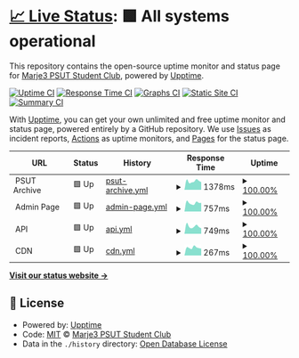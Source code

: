 # [📈 Live Status](https://status.psutarchive.com): <!--live status--> **🟩 All systems operational**

This repository contains the open-source uptime monitor and status page for [Marje3 PSUT Student Club](https://status.psutarchive.com), powered by [Upptime](https://github.com/upptime/upptime).

[![Uptime CI](https://github.com/Marje3PSUT/psutarchive-status/workflows/Uptime%20CI/badge.svg)](https://github.com/Marje3PSUT/psutarchive-status/actions?query=workflow%3A%22Uptime+CI%22)
[![Response Time CI](https://github.com/Marje3PSUT/psutarchive-status/workflows/Response%20Time%20CI/badge.svg)](https://github.com/Marje3PSUT/psutarchive-status/actions?query=workflow%3A%22Response+Time+CI%22)
[![Graphs CI](https://github.com/Marje3PSUT/psutarchive-status/workflows/Graphs%20CI/badge.svg)](https://github.com/Marje3PSUT/psutarchive-status/actions?query=workflow%3A%22Graphs+CI%22)
[![Static Site CI](https://github.com/Marje3PSUT/psutarchive-status/workflows/Static%20Site%20CI/badge.svg)](https://github.com/Marje3PSUT/psutarchive-status/actions?query=workflow%3A%22Static+Site+CI%22)
[![Summary CI](https://github.com/Marje3PSUT/psutarchive-status/workflows/Summary%20CI/badge.svg)](https://github.com/Marje3PSUT/psutarchive-status/actions?query=workflow%3A%22Summary+CI%22)

With [Upptime](https://upptime.js.org), you can get your own unlimited and free uptime monitor and status page, powered entirely by a GitHub repository. We use [Issues](https://github.com/Marje3PSUT/psutarchive-status/issues) as incident reports, [Actions](https://github.com/Marje3PSUT/psutarchive-status/actions) as uptime monitors, and [Pages](https://status.psutarchive.com) for the status page.

<!--start: status pages-->
<!-- This summary is generated by Upptime (https://github.com/upptime/upptime) -->
<!-- Do not edit this manually, your changes will be overwritten -->
<!-- prettier-ignore -->
| URL | Status | History | Response Time | Uptime |
| --- | ------ | ------- | ------------- | ------ |
| <img alt="" src="https://icons.duckduckgo.com/ip3/null.ico" height="13"> PSUT Archive | 🟩 Up | [psut-archive.yml](https://github.com/Marje3PSUT/psutarchive-status/commits/HEAD/history/psut-archive.yml) | <details><summary><img alt="Response time graph" src="./graphs/psut-archive/response-time-week.png" height="20"> 1378ms</summary><br><a href="https://status.psutarchive.com/history/psut-archive"><img alt="Response time 1252" src="https://img.shields.io/endpoint?url=https%3A%2F%2Fraw.githubusercontent.com%2FMarje3PSUT%2Fpsutarchive-status%2FHEAD%2Fapi%2Fpsut-archive%2Fresponse-time.json"></a><br><a href="https://status.psutarchive.com/history/psut-archive"><img alt="24-hour response time 1815" src="https://img.shields.io/endpoint?url=https%3A%2F%2Fraw.githubusercontent.com%2FMarje3PSUT%2Fpsutarchive-status%2FHEAD%2Fapi%2Fpsut-archive%2Fresponse-time-day.json"></a><br><a href="https://status.psutarchive.com/history/psut-archive"><img alt="7-day response time 1378" src="https://img.shields.io/endpoint?url=https%3A%2F%2Fraw.githubusercontent.com%2FMarje3PSUT%2Fpsutarchive-status%2FHEAD%2Fapi%2Fpsut-archive%2Fresponse-time-week.json"></a><br><a href="https://status.psutarchive.com/history/psut-archive"><img alt="30-day response time 1315" src="https://img.shields.io/endpoint?url=https%3A%2F%2Fraw.githubusercontent.com%2FMarje3PSUT%2Fpsutarchive-status%2FHEAD%2Fapi%2Fpsut-archive%2Fresponse-time-month.json"></a><br><a href="https://status.psutarchive.com/history/psut-archive"><img alt="1-year response time 1252" src="https://img.shields.io/endpoint?url=https%3A%2F%2Fraw.githubusercontent.com%2FMarje3PSUT%2Fpsutarchive-status%2FHEAD%2Fapi%2Fpsut-archive%2Fresponse-time-year.json"></a></details> | <details><summary><a href="https://status.psutarchive.com/history/psut-archive">100.00%</a></summary><a href="https://status.psutarchive.com/history/psut-archive"><img alt="All-time uptime 100.00%" src="https://img.shields.io/endpoint?url=https%3A%2F%2Fraw.githubusercontent.com%2FMarje3PSUT%2Fpsutarchive-status%2FHEAD%2Fapi%2Fpsut-archive%2Fuptime.json"></a><br><a href="https://status.psutarchive.com/history/psut-archive"><img alt="24-hour uptime 100.00%" src="https://img.shields.io/endpoint?url=https%3A%2F%2Fraw.githubusercontent.com%2FMarje3PSUT%2Fpsutarchive-status%2FHEAD%2Fapi%2Fpsut-archive%2Fuptime-day.json"></a><br><a href="https://status.psutarchive.com/history/psut-archive"><img alt="7-day uptime 100.00%" src="https://img.shields.io/endpoint?url=https%3A%2F%2Fraw.githubusercontent.com%2FMarje3PSUT%2Fpsutarchive-status%2FHEAD%2Fapi%2Fpsut-archive%2Fuptime-week.json"></a><br><a href="https://status.psutarchive.com/history/psut-archive"><img alt="30-day uptime 100.00%" src="https://img.shields.io/endpoint?url=https%3A%2F%2Fraw.githubusercontent.com%2FMarje3PSUT%2Fpsutarchive-status%2FHEAD%2Fapi%2Fpsut-archive%2Fuptime-month.json"></a><br><a href="https://status.psutarchive.com/history/psut-archive"><img alt="1-year uptime 100.00%" src="https://img.shields.io/endpoint?url=https%3A%2F%2Fraw.githubusercontent.com%2FMarje3PSUT%2Fpsutarchive-status%2FHEAD%2Fapi%2Fpsut-archive%2Fuptime-year.json"></a></details>
| <img alt="" src="https://icons.duckduckgo.com/ip3/null.ico" height="13"> Admin Page | 🟩 Up | [admin-page.yml](https://github.com/Marje3PSUT/psutarchive-status/commits/HEAD/history/admin-page.yml) | <details><summary><img alt="Response time graph" src="./graphs/admin-page/response-time-week.png" height="20"> 757ms</summary><br><a href="https://status.psutarchive.com/history/admin-page"><img alt="Response time 810" src="https://img.shields.io/endpoint?url=https%3A%2F%2Fraw.githubusercontent.com%2FMarje3PSUT%2Fpsutarchive-status%2FHEAD%2Fapi%2Fadmin-page%2Fresponse-time.json"></a><br><a href="https://status.psutarchive.com/history/admin-page"><img alt="24-hour response time 966" src="https://img.shields.io/endpoint?url=https%3A%2F%2Fraw.githubusercontent.com%2FMarje3PSUT%2Fpsutarchive-status%2FHEAD%2Fapi%2Fadmin-page%2Fresponse-time-day.json"></a><br><a href="https://status.psutarchive.com/history/admin-page"><img alt="7-day response time 757" src="https://img.shields.io/endpoint?url=https%3A%2F%2Fraw.githubusercontent.com%2FMarje3PSUT%2Fpsutarchive-status%2FHEAD%2Fapi%2Fadmin-page%2Fresponse-time-week.json"></a><br><a href="https://status.psutarchive.com/history/admin-page"><img alt="30-day response time 781" src="https://img.shields.io/endpoint?url=https%3A%2F%2Fraw.githubusercontent.com%2FMarje3PSUT%2Fpsutarchive-status%2FHEAD%2Fapi%2Fadmin-page%2Fresponse-time-month.json"></a><br><a href="https://status.psutarchive.com/history/admin-page"><img alt="1-year response time 810" src="https://img.shields.io/endpoint?url=https%3A%2F%2Fraw.githubusercontent.com%2FMarje3PSUT%2Fpsutarchive-status%2FHEAD%2Fapi%2Fadmin-page%2Fresponse-time-year.json"></a></details> | <details><summary><a href="https://status.psutarchive.com/history/admin-page">100.00%</a></summary><a href="https://status.psutarchive.com/history/admin-page"><img alt="All-time uptime 100.00%" src="https://img.shields.io/endpoint?url=https%3A%2F%2Fraw.githubusercontent.com%2FMarje3PSUT%2Fpsutarchive-status%2FHEAD%2Fapi%2Fadmin-page%2Fuptime.json"></a><br><a href="https://status.psutarchive.com/history/admin-page"><img alt="24-hour uptime 100.00%" src="https://img.shields.io/endpoint?url=https%3A%2F%2Fraw.githubusercontent.com%2FMarje3PSUT%2Fpsutarchive-status%2FHEAD%2Fapi%2Fadmin-page%2Fuptime-day.json"></a><br><a href="https://status.psutarchive.com/history/admin-page"><img alt="7-day uptime 100.00%" src="https://img.shields.io/endpoint?url=https%3A%2F%2Fraw.githubusercontent.com%2FMarje3PSUT%2Fpsutarchive-status%2FHEAD%2Fapi%2Fadmin-page%2Fuptime-week.json"></a><br><a href="https://status.psutarchive.com/history/admin-page"><img alt="30-day uptime 100.00%" src="https://img.shields.io/endpoint?url=https%3A%2F%2Fraw.githubusercontent.com%2FMarje3PSUT%2Fpsutarchive-status%2FHEAD%2Fapi%2Fadmin-page%2Fuptime-month.json"></a><br><a href="https://status.psutarchive.com/history/admin-page"><img alt="1-year uptime 100.00%" src="https://img.shields.io/endpoint?url=https%3A%2F%2Fraw.githubusercontent.com%2FMarje3PSUT%2Fpsutarchive-status%2FHEAD%2Fapi%2Fadmin-page%2Fuptime-year.json"></a></details>
| <img alt="" src="https://icons.duckduckgo.com/ip3/null.ico" height="13"> API | 🟩 Up | [api.yml](https://github.com/Marje3PSUT/psutarchive-status/commits/HEAD/history/api.yml) | <details><summary><img alt="Response time graph" src="./graphs/api/response-time-week.png" height="20"> 749ms</summary><br><a href="https://status.psutarchive.com/history/api"><img alt="Response time 949" src="https://img.shields.io/endpoint?url=https%3A%2F%2Fraw.githubusercontent.com%2FMarje3PSUT%2Fpsutarchive-status%2FHEAD%2Fapi%2Fapi%2Fresponse-time.json"></a><br><a href="https://status.psutarchive.com/history/api"><img alt="24-hour response time 994" src="https://img.shields.io/endpoint?url=https%3A%2F%2Fraw.githubusercontent.com%2FMarje3PSUT%2Fpsutarchive-status%2FHEAD%2Fapi%2Fapi%2Fresponse-time-day.json"></a><br><a href="https://status.psutarchive.com/history/api"><img alt="7-day response time 749" src="https://img.shields.io/endpoint?url=https%3A%2F%2Fraw.githubusercontent.com%2FMarje3PSUT%2Fpsutarchive-status%2FHEAD%2Fapi%2Fapi%2Fresponse-time-week.json"></a><br><a href="https://status.psutarchive.com/history/api"><img alt="30-day response time 791" src="https://img.shields.io/endpoint?url=https%3A%2F%2Fraw.githubusercontent.com%2FMarje3PSUT%2Fpsutarchive-status%2FHEAD%2Fapi%2Fapi%2Fresponse-time-month.json"></a><br><a href="https://status.psutarchive.com/history/api"><img alt="1-year response time 949" src="https://img.shields.io/endpoint?url=https%3A%2F%2Fraw.githubusercontent.com%2FMarje3PSUT%2Fpsutarchive-status%2FHEAD%2Fapi%2Fapi%2Fresponse-time-year.json"></a></details> | <details><summary><a href="https://status.psutarchive.com/history/api">100.00%</a></summary><a href="https://status.psutarchive.com/history/api"><img alt="All-time uptime 100.00%" src="https://img.shields.io/endpoint?url=https%3A%2F%2Fraw.githubusercontent.com%2FMarje3PSUT%2Fpsutarchive-status%2FHEAD%2Fapi%2Fapi%2Fuptime.json"></a><br><a href="https://status.psutarchive.com/history/api"><img alt="24-hour uptime 100.00%" src="https://img.shields.io/endpoint?url=https%3A%2F%2Fraw.githubusercontent.com%2FMarje3PSUT%2Fpsutarchive-status%2FHEAD%2Fapi%2Fapi%2Fuptime-day.json"></a><br><a href="https://status.psutarchive.com/history/api"><img alt="7-day uptime 100.00%" src="https://img.shields.io/endpoint?url=https%3A%2F%2Fraw.githubusercontent.com%2FMarje3PSUT%2Fpsutarchive-status%2FHEAD%2Fapi%2Fapi%2Fuptime-week.json"></a><br><a href="https://status.psutarchive.com/history/api"><img alt="30-day uptime 100.00%" src="https://img.shields.io/endpoint?url=https%3A%2F%2Fraw.githubusercontent.com%2FMarje3PSUT%2Fpsutarchive-status%2FHEAD%2Fapi%2Fapi%2Fuptime-month.json"></a><br><a href="https://status.psutarchive.com/history/api"><img alt="1-year uptime 100.00%" src="https://img.shields.io/endpoint?url=https%3A%2F%2Fraw.githubusercontent.com%2FMarje3PSUT%2Fpsutarchive-status%2FHEAD%2Fapi%2Fapi%2Fuptime-year.json"></a></details>
| <img alt="" src="https://icons.duckduckgo.com/ip3/null.ico" height="13"> CDN | 🟩 Up | [cdn.yml](https://github.com/Marje3PSUT/psutarchive-status/commits/HEAD/history/cdn.yml) | <details><summary><img alt="Response time graph" src="./graphs/cdn/response-time-week.png" height="20"> 267ms</summary><br><a href="https://status.psutarchive.com/history/cdn"><img alt="Response time 526" src="https://img.shields.io/endpoint?url=https%3A%2F%2Fraw.githubusercontent.com%2FMarje3PSUT%2Fpsutarchive-status%2FHEAD%2Fapi%2Fcdn%2Fresponse-time.json"></a><br><a href="https://status.psutarchive.com/history/cdn"><img alt="24-hour response time 244" src="https://img.shields.io/endpoint?url=https%3A%2F%2Fraw.githubusercontent.com%2FMarje3PSUT%2Fpsutarchive-status%2FHEAD%2Fapi%2Fcdn%2Fresponse-time-day.json"></a><br><a href="https://status.psutarchive.com/history/cdn"><img alt="7-day response time 267" src="https://img.shields.io/endpoint?url=https%3A%2F%2Fraw.githubusercontent.com%2FMarje3PSUT%2Fpsutarchive-status%2FHEAD%2Fapi%2Fcdn%2Fresponse-time-week.json"></a><br><a href="https://status.psutarchive.com/history/cdn"><img alt="30-day response time 275" src="https://img.shields.io/endpoint?url=https%3A%2F%2Fraw.githubusercontent.com%2FMarje3PSUT%2Fpsutarchive-status%2FHEAD%2Fapi%2Fcdn%2Fresponse-time-month.json"></a><br><a href="https://status.psutarchive.com/history/cdn"><img alt="1-year response time 526" src="https://img.shields.io/endpoint?url=https%3A%2F%2Fraw.githubusercontent.com%2FMarje3PSUT%2Fpsutarchive-status%2FHEAD%2Fapi%2Fcdn%2Fresponse-time-year.json"></a></details> | <details><summary><a href="https://status.psutarchive.com/history/cdn">100.00%</a></summary><a href="https://status.psutarchive.com/history/cdn"><img alt="All-time uptime 99.98%" src="https://img.shields.io/endpoint?url=https%3A%2F%2Fraw.githubusercontent.com%2FMarje3PSUT%2Fpsutarchive-status%2FHEAD%2Fapi%2Fcdn%2Fuptime.json"></a><br><a href="https://status.psutarchive.com/history/cdn"><img alt="24-hour uptime 100.00%" src="https://img.shields.io/endpoint?url=https%3A%2F%2Fraw.githubusercontent.com%2FMarje3PSUT%2Fpsutarchive-status%2FHEAD%2Fapi%2Fcdn%2Fuptime-day.json"></a><br><a href="https://status.psutarchive.com/history/cdn"><img alt="7-day uptime 100.00%" src="https://img.shields.io/endpoint?url=https%3A%2F%2Fraw.githubusercontent.com%2FMarje3PSUT%2Fpsutarchive-status%2FHEAD%2Fapi%2Fcdn%2Fuptime-week.json"></a><br><a href="https://status.psutarchive.com/history/cdn"><img alt="30-day uptime 100.00%" src="https://img.shields.io/endpoint?url=https%3A%2F%2Fraw.githubusercontent.com%2FMarje3PSUT%2Fpsutarchive-status%2FHEAD%2Fapi%2Fcdn%2Fuptime-month.json"></a><br><a href="https://status.psutarchive.com/history/cdn"><img alt="1-year uptime 99.98%" src="https://img.shields.io/endpoint?url=https%3A%2F%2Fraw.githubusercontent.com%2FMarje3PSUT%2Fpsutarchive-status%2FHEAD%2Fapi%2Fcdn%2Fuptime-year.json"></a></details>

<!--end: status pages-->

[**Visit our status website →**](https://status.psutarchive.com)

## 📄 License

- Powered by: [Upptime](https://github.com/upptime/upptime)
- Code: [MIT](./LICENSE) © [Marje3 PSUT Student Club](https://status.psutarchive.com)
- Data in the `./history` directory: [Open Database License](https://opendatacommons.org/licenses/odbl/1-0/)
